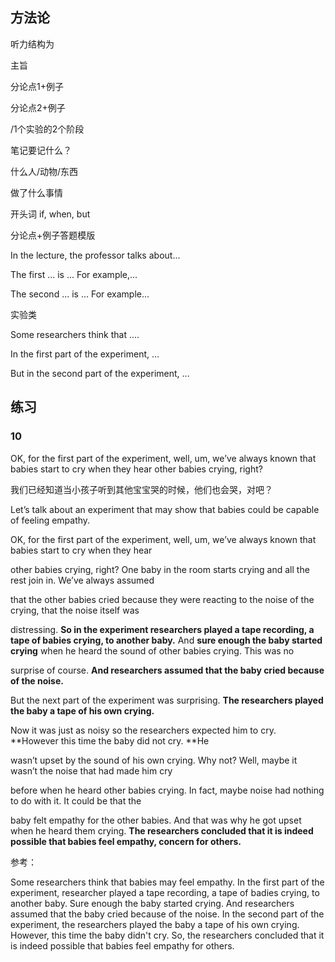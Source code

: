 ## 方法论

听力结构为

主旨

分论点1+例子

分论点2+例子

/1个实验的2个阶段



笔记要记什么？

什么人/动物/东西

做了什么事情

开头词 if, when, but



分论点+例子答题模版

In the lecture, the professor talks about...

The first ... is ... For example,...

The second ... is ... For example...



实验类

Some researchers think that ....

In the first part of the experiment, ...

But in the second part of the experiment, ...

## 练习

### 10

OK, for the first part of the experiment, well, um, we’ve always known that babies start to cry when they hear other babies crying, right?

我们已经知道当小孩子听到其他宝宝哭的时候，他们也会哭，对吧？

 Let’s talk about an experiment that may show that babies could be capable of feeling empathy.

OK, for the first part of the experiment, well, um, we’ve always known that babies start to cry when they hear

other babies crying, right? One baby in the room starts crying and all the rest join in. We’ve always assumed

that the other babies cried because they were reacting to the noise of the crying, that the noise itself was

distressing.  **So in the experiment researchers played a tape recording, a tape of babies crying, to another baby.** And **sure enough the baby started crying** when he heard the sound of other babies crying. This was no

surprise of course. **And researchers assumed that the baby cried because of the noise.**

But the next part of the experiment was surprising. **The researchers played the baby a tape of his own crying.**

Now it was just as noisy so the researchers expected him to cry. **However this time the baby did not cry. **He

wasn’t upset by the sound of his own crying. Why not? Well, maybe it wasn’t the noise that had made him cry

before when he heard other babies crying. In fact, maybe noise had nothing to do with it. It could be that the

baby felt empathy for the other babies. And that was why he got upset when he heard them crying. **The researchers concluded that it is indeed possible that babies feel empathy, concern for others.**

参考：

Some researchers think that babies may feel empathy. In the first part of the experiment, researcher played a tape recording, a tape of badies crying, to another baby. Sure enough the baby started crying. And researchers assumed that the baby cried because of the noise. In the second part of the experiment, the researchers played the baby a tape of his own crying. However, this time the baby didn't cry. So, the researchers concluded that it is indeed possible that babies feel empathy for others.